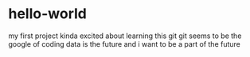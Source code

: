 # hello-world
my first project
kinda excited about learning this git
git seems to be the google of coding
data is the future and i want to be a part of the future
